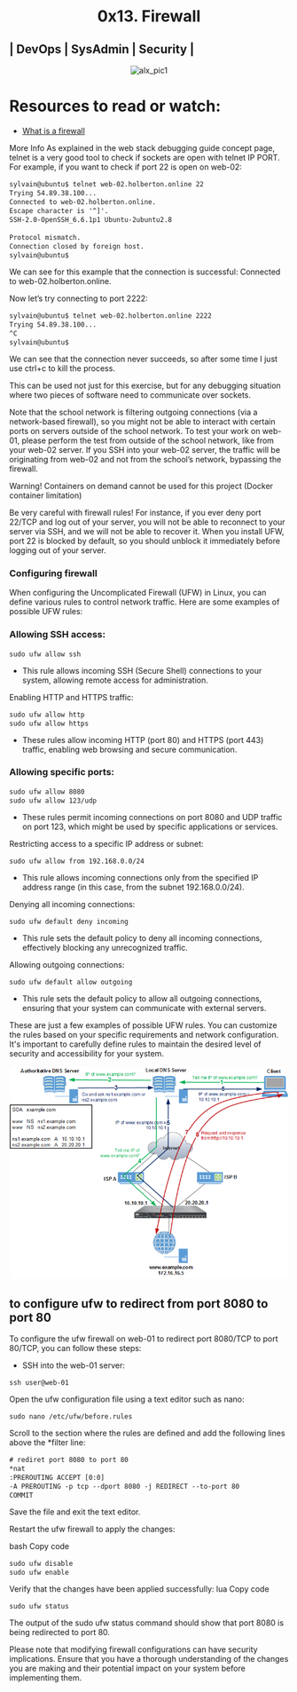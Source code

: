 <h1 align="center"> 0x13. Firewall
</h1>

## | DevOps | SysAdmin | Security |
<p align="center">
<img src="https://github.com/Ezra-Mallo/alx-system_engineering-devops/blob/master/0-block_all_incoming_traffic_but/images/alx_pics1.gif" alt="alx_pic1">
</p>

# Resources to read or watch:

* [What is a firewall](https://en.wikipedia.org/wiki/Firewall_%28computing%29)

More Info
As explained in the web stack debugging guide concept page, telnet is a very good tool to check if sockets are open with telnet IP PORT. For example, if you want to check if port 22 is open on web-02:
```
sylvain@ubuntu$ telnet web-02.holberton.online 22
Trying 54.89.38.100...
Connected to web-02.holberton.online.
Escape character is '^]'.
SSH-2.0-OpenSSH_6.6.1p1 Ubuntu-2ubuntu2.8

Protocol mismatch.
Connection closed by foreign host.
sylvain@ubuntu$
```

We can see for this example that the connection is successful: Connected to web-02.holberton.online.

Now let’s try connecting to port 2222:
```
sylvain@ubuntu$ telnet web-02.holberton.online 2222
Trying 54.89.38.100...
^C
sylvain@ubuntu$
```
We can see that the connection never succeeds, so after some time I just use ctrl+c to kill the process.

This can be used not just for this exercise, but for any debugging situation where two pieces of software need to communicate over sockets.

Note that the school network is filtering outgoing connections (via a network-based firewall), so you might not be able to interact with certain ports on servers outside of the school network. To test your work on web-01, please perform the test from outside of the school network, like from your web-02 server. If you SSH into your web-02 server, the traffic will be originating from web-02 and not from the school’s network, bypassing the firewall.

Warning!
Containers on demand cannot be used for this project (Docker container limitation)

Be very careful with firewall rules! For instance, if you ever deny port 22/TCP and log out of your server, you will not be able to reconnect to your server via SSH, and we will not be able to recover it. When you install UFW, port 22 is blocked by default, so you should unblock it immediately before logging out of your server.


### Configuring firewall
When configuring the Uncomplicated Firewall (UFW) in Linux, you can define various rules to control network traffic. Here are some examples of possible UFW rules:

### Allowing SSH access:
```
sudo ufw allow ssh
```
* This rule allows incoming SSH (Secure Shell) connections to your system, allowing remote access for administration.

Enabling HTTP and HTTPS traffic:
```
sudo ufw allow http
sudo ufw allow https
```
* These rules allow incoming HTTP (port 80) and HTTPS (port 443) traffic, enabling web browsing and secure communication.

### Allowing specific ports:
```
sudo ufw allow 8080
sudo ufw allow 123/udp
```
* These rules permit incoming connections on port 8080 and UDP traffic on port 123, which might be used by specific applications or services.

Restricting access to a specific IP address or subnet:
```
sudo ufw allow from 192.168.0.0/24
```
* This rule allows incoming connections only from the specified IP address range (in this case, from the subnet 192.168.0.0/24).

Denying all incoming connections:
```
sudo ufw default deny incoming
```
* This rule sets the default policy to deny all incoming connections, effectively blocking any unrecognized traffic.

Allowing outgoing connections:
```
sudo ufw default allow outgoing
```
* This rule sets the default policy to allow all outgoing connections, ensuring that your system can communicate with external servers.

These are just a few examples of possible UFW rules. You can customize the rules based on your specific requirements and network configuration. It's important to carefully define rules to maintain the desired level of security and accessibility for your system.
<p align="center">
<img src="https://github.com/Ezra-Mallo/alx-system_engineering-devops/blob/master/0x11-what_happens_when_your_type_google_com_in_your_browser_and_press_enter/images/alx_pics2.png" alt="alx_pic1">
</p>

## to configure ufw to redirect from port 8080 to port 80

To configure the ufw firewall on web-01 to redirect port 8080/TCP to port 80/TCP, you can follow these steps:

* SSH into the web-01 server:
```
ssh user@web-01
```

Open the ufw configuration file using a text editor such as nano:
```
sudo nano /etc/ufw/before.rules
```

Scroll to the section where the rules are defined and add the following lines above the *filter line:
```
# rediret port 8080 to port 80
*nat
:PREROUTING ACCEPT [0:0]
-A PREROUTING -p tcp --dport 8080 -j REDIRECT --to-port 80
COMMIT
```
Save the file and exit the text editor.

Restart the ufw firewall to apply the changes:

bash
Copy code
```
sudo ufw disable
sudo ufw enable
```
Verify that the changes have been applied successfully:
lua
Copy code
```
sudo ufw status
```
The output of the sudo ufw status command should show that port 8080 is being redirected to port 80.

Please note that modifying firewall configurations can have security implications. Ensure that you have a thorough understanding of the changes you are making and their potential impact on your system before implementing them.
